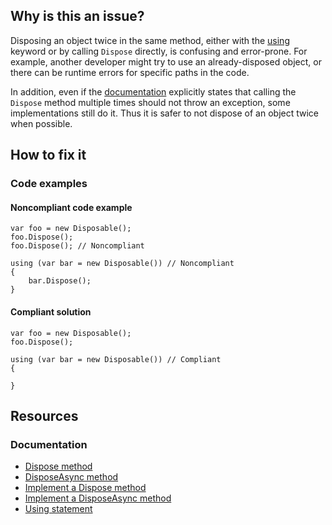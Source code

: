 ## Why is this an issue?
 
Disposing an object twice in the same method, either with the [using](https://learn.microsoft.com/en-us/dotnet/csharp/language-reference/statements/using) keyword or by calling `Dispose` directly, is confusing and error-prone. For example, another developer might try to use an already-disposed object, or there can be runtime errors for specific paths in the code.
 
In addition, even if the [documentation](https://learn.microsoft.com/en-us/dotnet/api/system.idisposable.dispose#System_IDisposable_Dispose) explicitly states that calling the `Dispose` method multiple times should not throw an exception, some implementations still do it. Thus it is safer to not dispose of an object twice when possible.
 
## How to fix it
 
### Code examples
 
#### Noncompliant code example

    var foo = new Disposable();
    foo.Dispose();
    foo.Dispose(); // Noncompliant

    using (var bar = new Disposable()) // Noncompliant
    {
        bar.Dispose();
    }

#### Compliant solution

    var foo = new Disposable();
    foo.Dispose();

    using (var bar = new Disposable()) // Compliant
    {
    
    }

## Resources
 
### Documentation
 
- [Dispose
  method](https://learn.microsoft.com/en-us/dotnet/api/system.idisposable.dispose?redirectedfrom=MSDN#System_IDisposable_Dispose)
- [DisposeAsync method](https://learn.microsoft.com/en-us/dotnet/api/system.iasyncdisposable.disposeasync)
- [Implement a Dispose method](https://learn.microsoft.com/en-us/dotnet/standard/garbage-collection/implementing-dispose)
- [Implement a DisposeAsync method](https://learn.microsoft.com/en-us/dotnet/standard/garbage-collection/implementing-disposeasync)
- [Using statement](https://learn.microsoft.com/en-us/dotnet/csharp/language-reference/statements/using)